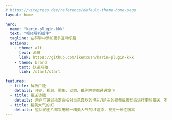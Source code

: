 ```yaml
---
# https://vitepress.dev/reference/default-theme-home-page
layout: home

hero:
  name: "karin-plugin-kkk"
  text: "视频解析插件"
  tagline: 在群聊中添加更多互动乐趣
  actions:
    - theme: alt
      text: 源码
      link: https://github.com/ikenxuan/karin-plugin-kkk
    - theme: brand
      text: 快速开始
      link: /start/start

features:
  - title: 解析广泛
    details: 评论、视频、图集、动态、番剧等等都通通拿下
  - title: 推送功能
    details: 用户可通过指定命令对自己喜欢的博主/UP主的视频或者动态进行定时推送，不错过他/她更新的动态
  - title: 精美大气的UI
    details: 返回的图片都采用统一精美大气的UI渲染，视觉一致性极高
---
```


